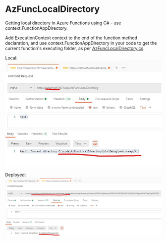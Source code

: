 # AzFuncLocalDirectory

Getting local directory in Azure Functions using C# - use context.FunctionAppDirectory.

Add ExecutionContext context to the end of the function method declaration, and use context.FunctionAppDirectory in your code to get the current function's executing folder, as per [AzFuncLocalDirectory.cs](AzFuncLocalDirectory.cs).

Local:
![Local](images/local.jpg)

Deployed:
![Deployed](images/deployed.jpg)
